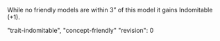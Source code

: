 While no friendly models are within 3” of this model it gains Indomitable (+1).

"trait-indomitable", "concept-friendly"
"revision": 0